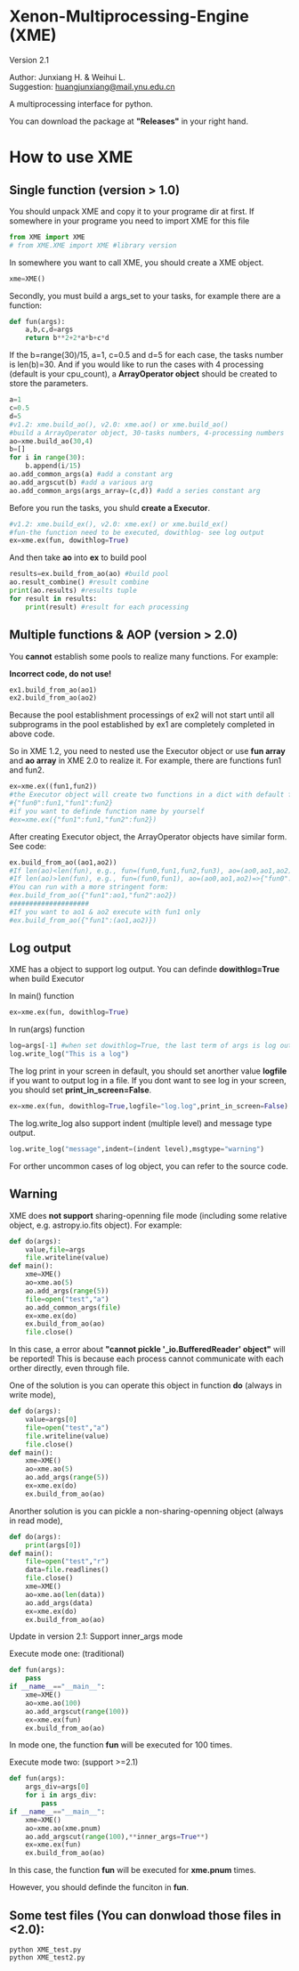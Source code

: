 # Xenon-Multiprocessing-Engine (XME)

Version 2.1

Author: Junxiang H. & Weihui L. <br>
Suggestion: huangjunxiang@mail.ynu.edu.cn

A multiprocessing interface for python.

You can download the package at **"Releases"** in your right hand.

# How to use XME

## Single function (version > 1.0)

You should unpack XME and copy it to your programe dir at first. If somewhere in your programe you need to import XME for this file

```python
from XME import XME 
# from XME.XME import XME #library version
```

In somewhere you want to call XME, you should create a XME object.

```python
xme=XME()
```

Secondly, you must build a args_set to your tasks, for example there are a function:

```python
def fun(args):
    a,b,c,d=args
    return b**2+2*a*b+c*d
```

If the b=range(30)/15, a=1, c=0.5 and d=5 for each case, the tasks number is len(b)=30. And if you would like to run the cases with 4 processing (default is your cpu_count), a **ArrayOperator object** should be created to store the parameters.

```python
a=1
c=0.5
d=5
#v1.2: xme.build_ao(), v2.0: xme.ao() or xme.build_ao()
#build a ArrayOperator object, 30-tasks numbers, 4-processing numbers
ao=xme.build_ao(30,4) 
b=[]
for i in range(30):
    b.append(i/15)
ao.add_common_args(a) #add a constant arg
ao.add_argscut(b) #add a various arg
ao.add_common_args(args_array=(c,d)) #add a series constant arg
```

Before you run the tasks, you shuld **create a Executor**.

```python
#v1.2: xme.build_ex(), v2.0: xme.ex() or xme.build_ex()
#fun-the function need to be executed, dowithlog- see log output
ex=xme.ex(fun, dowithlog=True) 
```

And then take **ao** into **ex** to build pool

```python
results=ex.build_from_ao(ao) #build pool
ao.result_combine() #result combine
print(ao.results) #results tuple
for result in results:
    print(result) #result for each processing
```

## Multiple functions & AOP (version > 2.0)

You **cannot** establish some pools to realize many functions. For example:

**Incorrect code, do not use!**
```python
ex1.build_from_ao(ao1)
ex2.build_from_ao(ao2)
```

Because the pool establishment processings of ex2 will not start until all subprograms in the pool established by ex1 are completely completed in above code. 

So in XME 1.2, you need to nested use the Executor object or use **fun array** and **ao array** in XME 2.0 to realize it. For example, there are functions fun1 and fun2.

```python
ex=xme.ex((fun1,fun2))
#the Executor object will create two functions in a dict with default function name
#{"fun0":fun1,"fun1":fun2}
#if you want to definde function name by yourself
#ex=xme.ex({"fun1":fun1,"fun2":fun2})
```

After creating Executor object, the ArrayOperator objects have similar form. See code:

```python
ex.build_from_ao((ao1,ao2))
#If len(ao)<len(fun), e.g., fun=(fun0,fun1,fun2,fun3), ao=(ao0,ao1,ao2) => {"fun0":(ao0,),"fun1":(ao1,),"fun2":(ao2,)}
#If len(ao)>len(fun), e.g., fun=(fun0,fun1), ao=(ao0,ao1,ao2)=>{"fun0":(ao0,),"fun1":(ao1,ao2)}
#You can run with a more stringent form:
#ex.build_from_ao({"fun1":ao1,"fun2":ao2})
####################
#If you want to ao1 & ao2 execute with fun1 only
#ex.build_from_ao({"fun1":(ao1,ao2)})
```

## Log output

XME has a object to support log output. You can definde **dowithlog=True** when build Executor

In main() function
```python
ex=xme.ex(fun, dowithlog=True)
```

In run(args) function
```python
log=args[-1] #when set dowithlog=True, the last term of args is log output object
log.write_log("This is a log")
```

The log print in your screen in default, you should set anorther value **logfile** if you want to output log in a file. If you dont want to see log in your screen, you should set **print_in_screen=False**.

```python
ex=xme.ex(fun, dowithlog=True,logfile="log.log",print_in_screen=False)
```

The log.write_log also support indent (multiple level) and message type output.

```python
log.write_log("message",indent=(indent level),msgtype="warning")
```

For orther uncommon cases of log object, you can refer to the source code.

## Warning

XME does **not support** sharing-openning file mode (including some relative object, e.g. astropy.io.fits object). For example:

```python
def do(args):
    value,file=args
    file.writeline(value)
def main():
    xme=XME()
    ao=xme.ao(5)
    ao.add_args(range(5))
    file=open("test","a")
    ao.add_common_args(file)
    ex=xme.ex(do)
    ex.build_from_ao(ao)
    file.close()
```

In this case, a error about **"cannot pickle '_io.BufferedReader' object"** will be reported! This is because each process cannot communicate with each orther directly, even through file.

One of the solution is you can operate this object in function **do** (always in write mode),

```python
def do(args):
    value=args[0]
    file=open("test","a")
    file.writeline(value)
    file.close()
def main():
    xme=XME()
    ao=xme.ao(5)
    ao.add_args(range(5))
    ex=xme.ex(do)
    ex.build_from_ao(ao)
```

Anorther solution is you can pickle a non-sharing-openning object (always in read mode),

```python
def do(args):
    print(args[0])
def main():
    file=open("test","r")
    data=file.readlines()
    file.close()
    xme=XME()
    ao=xme.ao(len(data))
    ao.add_args(data)
    ex=xme.ex(do)
    ex.build_from_ao(ao)
```

Update in version 2.1: Support inner_args mode

Execute mode one: (traditional)

```python
def fun(args):
    pass
if __name__=="__main__":
    xme=XME()
    ao=xme.ao(100)
    ao.add_argscut(range(100))
    ex=xme.ex(fun)
    ex.build_from_ao(ao)
```

In mode one, the function **fun** will be executed for 100 times.

Execute mode two: (support >=2.1)

```python
def fun(args):
    args_div=args[0]
    for i in args_div:
        pass
if __name__=="__main__":
    xme=XME()
    ao=xme.ao(xme.pnum)
    ao.add_argscut(range(100),**inner_args=True**)
    ex=xme.ex(fun)
    ex.build_from_ao(ao)
```

In this case, the function **fun** will be executed for **xme.pnum** times.

However, you should definde the funciton in **fun**.

## Some test files (You can donwload those files in <2.0):
```shell
python XME_test.py
python XME_test2.py
```



 
